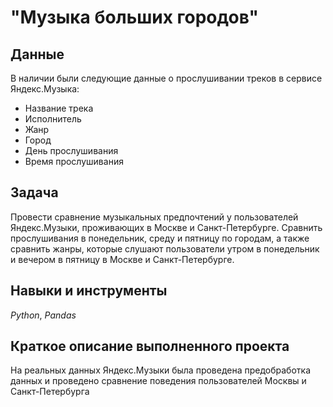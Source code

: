 # "Музыка больших городов"


## Данные

В наличии были следующие данные о прослушивании треков в сервисе Яндекс.Музыка:
- Название трека
- Исполнитель
- Жанр
- Город
- День прослушивания
- Время прослушивания

## Задача

Провести сравнение музыкальных предпочтений у пользователей Яндекс.Музыки, проживающих в Москве и Санкт-Петербурге. Сравнить прослушивания в понедельник, среду и пятницу по городам, а также сравнить жанры, которые слушают пользователи утром в понедельник и вечером в пятницу в Москве и Санкт-Петербурге.  

## Навыки и инструменты
*Python*, *Pandas*

## Краткое описание выполненного проекта
На реальных данных Яндекс.Музыки была проведена предобработка данных и проведено сравнение поведения пользователей Москвы и Санкт-Петербурга
